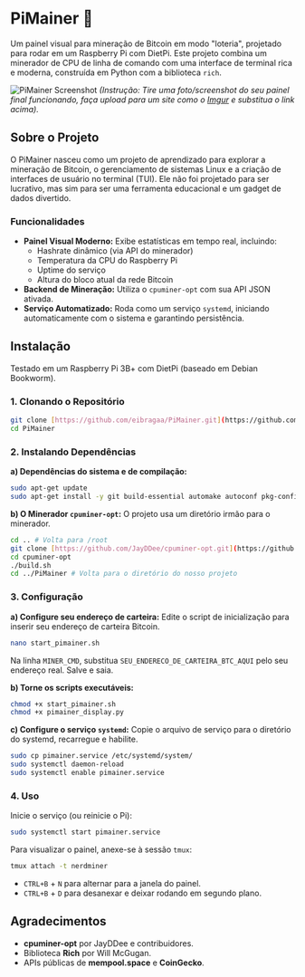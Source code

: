 # PiMainer 🚀

Um painel visual para mineração de Bitcoin em modo "loteria", projetado para rodar em um Raspberry Pi com DietPi. Este projeto combina um minerador de CPU de linha de comando com uma interface de terminal rica e moderna, construída em Python com a biblioteca `rich`.

![PiMainer Screenshot](httpss://i.imgur.com/link_para_sua_nova_screenshot.png)
*(Instrução: Tire uma foto/screenshot do seu painel final funcionando, faça upload para um site como o [Imgur](https://imgur.com/) e substitua o link acima).*

## Sobre o Projeto

O PiMainer nasceu como um projeto de aprendizado para explorar a mineração de Bitcoin, o gerenciamento de sistemas Linux e a criação de interfaces de usuário no terminal (TUI). Ele não foi projetado para ser lucrativo, mas sim para ser uma ferramenta educacional e um gadget de dados divertido.

### Funcionalidades

* **Painel Visual Moderno:** Exibe estatísticas em tempo real, incluindo:
    * Hashrate dinâmico (via API do minerador)
    * Temperatura da CPU do Raspberry Pi
    * Uptime do serviço
    * Altura do bloco atual da rede Bitcoin
* **Backend de Mineração:** Utiliza o `cpuminer-opt` com sua API JSON ativada.
* **Serviço Automatizado:** Roda como um serviço `systemd`, iniciando automaticamente com o sistema e garantindo persistência.

## Instalação

Testado em um Raspberry Pi 3B+ com DietPi (baseado em Debian Bookworm).

### 1. Clonando o Repositório
```bash
git clone [https://github.com/eibragaa/PiMainer.git](https://github.com/eibragaa/PiMainer.git)
cd PiMainer
```

### 2. Instalando Dependências

**a) Dependências do sistema e de compilação:**
```bash
sudo apt-get update
sudo apt-get install -y git build-essential automake autoconf pkg-config libcurl4-openssl-dev libjansson-dev libssl-dev libgmp-dev zlib1g-dev python3-rich tmux
```

**b) O Minerador `cpuminer-opt`:**
O projeto usa um diretório irmão para o minerador.
```bash
cd .. # Volta para /root
git clone [https://github.com/JayDDee/cpuminer-opt.git](https://github.com/JayDDee/cpuminer-opt.git)
cd cpuminer-opt
./build.sh
cd ../PiMainer # Volta para o diretório do nosso projeto
```

### 3. Configuração

**a) Configure seu endereço de carteira:**
Edite o script de inicialização para inserir seu endereço de carteira Bitcoin.
```bash
nano start_pimainer.sh
```
Na linha `MINER_CMD`, substitua `SEU_ENDERECO_DE_CARTEIRA_BTC_AQUI` pelo seu endereço real. Salve e saia.

**b) Torne os scripts executáveis:**
```bash
chmod +x start_pimainer.sh
chmod +x pimainer_display.py 
```

**c) Configure o serviço `systemd`:**
Copie o arquivo de serviço para o diretório do systemd, recarregue e habilite.
```bash
sudo cp pimainer.service /etc/systemd/system/
sudo systemctl daemon-reload
sudo systemctl enable pimainer.service
```

### 4. Uso

Inicie o serviço (ou reinicie o Pi):
```bash
sudo systemctl start pimainer.service
```
Para visualizar o painel, anexe-se à sessão `tmux`:
```bash
tmux attach -t nerdminer
```
* `CTRL+B` + `N` para alternar para a janela do painel.
* `CTRL+B` + `D` para desanexar e deixar rodando em segundo plano.

## Agradecimentos
* **cpuminer-opt** por JayDDee e contribuidores.
* Biblioteca **Rich** por Will McGugan.
* APIs públicas de **mempool.space** e **CoinGecko**.
